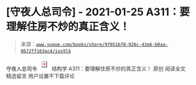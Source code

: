 # [守夜人总司令] - 2021-01-25 A311：要理解住房不炒的真正含义！

> 来源：[`www.yuque.com/books/share/97051b78-926c-43e6-b0aa-0b72ff163ac4/ios9lk`](https://www.yuque.com/books/share/97051b78-926c-43e6-b0aa-0b72ff163ac4/ios9lk)

<ne-p id="520f42f3293818f927861ebbd5b15da4_p_0" data-lake-id="520f42f3293818f927861ebbd5b15da4_p_0"><ne-text id="u1486ffce">守夜人总司令</ne-text></ne-p> <ne-p id="a80951c3ab871edb51deab557bc3c22e" data-lake-id="a80951c3ab871edb51deab557bc3c22e"><ne-card data-card-name="image" data-card-type="inline" id="eZXg2" data-event-boundary="card" style="color: rgb(51, 51, 51);">![](img/1f54853f0ec388d06a54c0a28318d9e8.png)  <ne-p id="072a18826123297196040124445e137d" data-lake-id="072a18826123297196040124445e137d"><ne-text id="u85e695f0" style="color: rgb(51, 51, 51);">结构学</ne-text></ne-p> <ne-p id="1bbe212b740d9b181b41e5e7ae2d8349" data-lake-id="1bbe212b740d9b181b41e5e7ae2d8349"><ne-text id="u478bfde6" style="color: rgb(51, 51, 51);">A311：要理解住房不炒的真正含义！</ne-text> <ne-text id="ud0aef58b">原创</ne-text></ne-p> <ne-p id="032ca4154e2e0e2f6d263b0a61f86439" data-lake-id="032ca4154e2e0e2f6d263b0a61f86439"><ne-text id="uee7ec9d4">阅读全文</ne-text></ne-p> <ne-h3 id="1UGwF" data-lake-id="1UGwF"><ne-heading-ext><ne-heading-anchor></ne-heading-anchor><ne-heading-fold></ne-heading-fold></ne-heading-ext><ne-heading-content><ne-text id="u97abac67" ne-fontsize="16" style="color: rgb(51, 51, 51);">精选留言</ne-text></ne-heading-content></ne-h3> <ne-p id="e424c642f38e2e9de010276b4324689c" data-lake-id="e424c642f38e2e9de010276b4324689c"><ne-text id="u17b3feb5" style="color: rgb(51, 51, 51);">用户设置不下载评论</ne-text></ne-p></ne-card></ne-p>